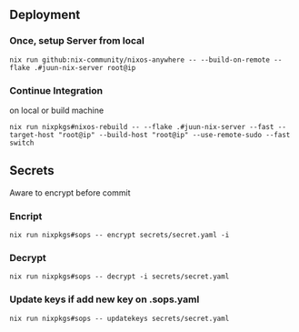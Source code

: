 ## Deployment

### Once, setup Server from local
``` shell
nix run github:nix-community/nixos-anywhere -- --build-on-remote --flake .#juun-nix-server root@ip
```

### Continue Integration

on local or build machine
``` shell
nix run nixpkgs#nixos-rebuild -- --flake .#juun-nix-server --fast --target-host "root@ip" --build-host "root@ip" --use-remote-sudo --fast switch
```

## Secrets

Aware to encrypt before commit

### Encript
``` shell
nix run nixpkgs#sops -- encrypt secrets/secret.yaml -i
```

### Decrypt
``` shell
nix run nixpkgs#sops -- decrypt -i secrets/secret.yaml
```

### Update keys if add new key on .sops.yaml
``` shell
nix run nixpkgs#sops -- updatekeys secrets/secret.yaml
```
